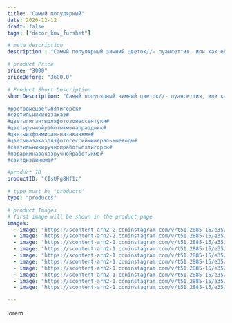 ```yaml
---
title: "Самый популярный"
date: 2020-12-12
draft: false
tags: ["decor_kmv_furshet"]

# meta description
description : "Самый популярный зимний цветок//- пуансеттия, или как её ещё называют Рождественская звезда ,слегка заснеженной, она выглядит ещё краше. Оригинальный ми"

# product Price
price: "3000"
priceBefore: "3600.0"

# Product Short Description
shortDescription: "Самый популярный зимний цветок//- пуансеттия, или как её ещё называют Рождественская звезда ,слегка заснеженной, она выглядит ещё краше. Оригинальный мини светильник, выполнен из фома 2 мм.Собран на гирлянду.Возможно повторение в любом цвете .Размер цветка может быть абсолютно любым🌺🌺🌺.

#ростовыецветыпятигорск#
#светильникиназаказ#
#цветыгигантыдляфотозонессентуки#
#цветыручнойработыкмвнапраздник#
#цветыизфоамирананазаказкмв#
#цветыназаказдляфотосессийминеральныеводы#
#светильникиручнойработыпятигорск#
#подаркиназаказручнойработыкмв#
#свитдизайнкмв#"

#product ID
productID: "CIsUPg8Hf1z"

# type must be "products"
type: "products"

# product Images
# first image will be shown in the product page
images:
  - image: "https://scontent-arn2-2.cdninstagram.com/v/t51.2885-15/e35/p1080x1080/130443311_391254292090769_9080260655993325440_n.jpg?tp=1&_nc_ht=scontent-arn2-2.cdninstagram.com&_nc_cat=105&_nc_ohc=bsRKxlcMR8EAX9QAeTs&oh=7aa0782bbfaa9d21e4381a57497e12f4&oe=606D2333&ig_cache_key=MjQ2MjQzMjExOTczMTYzNDQyOQ%3D%3D.2"
  - image: "https://scontent-arn2-2.cdninstagram.com/v/t51.2885-15/e35/p1080x1080/131039457_2865337363736849_4632946230426229923_n.jpg?tp=1&_nc_ht=scontent-arn2-2.cdninstagram.com&_nc_cat=105&_nc_ohc=ukvq_vmZasQAX8X-peG&oh=bb8d88db47101069f96e55f2b260e5d8&oe=606CF9EE&ig_cache_key=MjQ2MjQzMjExOTc0MDEwMDMzMw%3D%3D.2"
  - image: "https://scontent-arn2-1.cdninstagram.com/v/t51.2885-15/e35/p1080x1080/130578839_223295582568843_8646714745502613859_n.jpg?tp=1&_nc_ht=scontent-arn2-1.cdninstagram.com&_nc_cat=103&_nc_ohc=C8dHIwrowVUAX-uMcW5&oh=7b77ffba06b4a25e2542a7ddff3a08b5&oe=606B907F&ig_cache_key=MjQ2MjQzMjExOTYzMDk1NTA0NA%3D%3D.2"
  - image: "https://scontent-arn2-1.cdninstagram.com/v/t51.2885-15/e35/p1080x1080/131215488_144335413820406_7901524120434798368_n.jpg?tp=1&_nc_ht=scontent-arn2-1.cdninstagram.com&_nc_cat=106&_nc_ohc=2-zRaf4KEfIAX_hyyYs&oh=99212bacad641761dc05acf890d38572&oe=6069C90C&ig_cache_key=MjQ2MjQzMjExOTc0ODQzODAzNA%3D%3D.2"
  - image: "https://scontent-arn2-1.cdninstagram.com/v/t51.2885-15/e35/p1080x1080/130546192_387390905909001_1807307803820202402_n.jpg?tp=1&_nc_ht=scontent-arn2-1.cdninstagram.com&_nc_cat=109&_nc_ohc=nCj01PQl_AkAX_UqMoO&oh=ecc7333e9fe76a614303b9e00043e967&oe=606C1CA6&ig_cache_key=MjQ2MjQzMjExOTc2NTA3NDAzMA%3D%3D.2"
  - image: "https://scontent-arn2-1.cdninstagram.com/v/t51.2885-15/e35/p1080x1080/130510801_3531393073615530_2083063101791709554_n.jpg?tp=1&_nc_ht=scontent-arn2-1.cdninstagram.com&_nc_cat=106&_nc_ohc=uT8jt4BeRmYAX93ZaFn&oh=dfdabe33308414ce9d1ff4cc47b0f971&oe=606B1B58&ig_cache_key=MjQ2MjQzMjExOTY0NzcxNTMxNg%3D%3D.2"
  - image: "https://scontent-arn2-1.cdninstagram.com/v/t51.2885-15/e35/p1080x1080/130478507_432860364404356_4512689166956232372_n.jpg?tp=1&_nc_ht=scontent-arn2-1.cdninstagram.com&_nc_cat=104&_nc_ohc=8eA0PXk1Jt0AX9qGixs&oh=0aef0ffb1c639a882d1d13807ebb3683&oe=606A8723&ig_cache_key=MjQ2MjQzMjExOTYzOTI2OTYwMg%3D%3D.2"
  - image: "https://scontent-arn2-1.cdninstagram.com/v/t51.2885-15/e35/p1080x1080/130846349_103120384951291_7880151460417540490_n.jpg?tp=1&_nc_ht=scontent-arn2-1.cdninstagram.com&_nc_cat=107&_nc_ohc=6vouwpB_REYAX-ok20N&oh=d30ad838662766a69bb3e6e92b508acb&oe=606BEA36&ig_cache_key=MjQ2MjQzMjExOTY3Mjg3NTA4MA%3D%3D.2"
  - image: "https://scontent-arn2-1.cdninstagram.com/v/t51.2885-15/e35/p1080x1080/130385263_1326094044394717_273129251418609636_n.jpg?tp=1&_nc_ht=scontent-arn2-1.cdninstagram.com&_nc_cat=101&_nc_ohc=0wsdJU5rl2EAX-AjNii&oh=ce0548c7fe19901b6c573264ef6b17b8&oe=6069F06B&ig_cache_key=MjQ2MjQzMjExOTY2NDYyMzE5Mg%3D%3D.2"
  - image: "https://scontent-arn2-1.cdninstagram.com/v/t51.2885-15/e35/p1080x1080/130427987_137883414574801_5497113150256955325_n.jpg?tp=1&_nc_ht=scontent-arn2-1.cdninstagram.com&_nc_cat=101&_nc_ohc=TbXXrZ0l65AAX8ri52M&oh=144dcc25303111db62cf51c1e613b4af&oe=606C0ACD&ig_cache_key=MjQ2MjQzMjExOTY4MTI4MDA3Nw%3D%3D.2"

---
```

lorem
